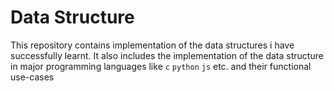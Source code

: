 # Data Structure
This repository contains implementation of the data structures i have successfully learnt. It also includes the implementation of the data structure in major programming languages like `c` 
`python` `js` etc. and their functional use-cases
